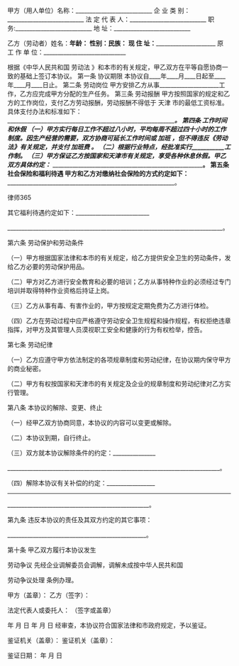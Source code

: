 
  

















甲方（用人单位）名称：___________________________
企 业 类 别：___________________________
法 定 代 表 人：___________________________
职 务:___________________________
地 址：___________________________ 





乙方（劳动者）姓名：______________年龄：__________
性别：______________民族：__________
现 住 址：_____________________________
原 工 作 单 位：_____________________________ 















根据《中华人民共和国
劳动法
》和本市的有关规定，甲乙双方在平等自愿协商一致的基础上签订本协议。
第一条 协议期限
本协议自____年____月____日起至____年____月____日止。
第二条 劳动岗位
甲方安排乙方从事_____________________工作，乙方应完成甲方分配的生产任务。
第三条 劳动报酬
甲方按照国家的规定和乙方的工作岗位，支付乙方劳动报酬，劳动报酬不得低于
天津
市的最低工资标准。
具体支付办法和标准如下：
__________________________________________________________________________________。
第四条 工作时间和休假
（一）甲方实行每日工作不超过八小时，平均每周不超过四十小时的工作制度。因生产经营的需要，双方协商可延长工作时间或
加班
，但不得违反《劳动法》有关规定，并支付
加班费
。
（二）根据行业特点，经批准实行___________工作制。
（三）甲方保证乙方按国家和天津市有关规定，享受各种休息休假。甲乙双方具体约定：_______________________
_____________________________________________________________。
第五条 社会保险和福利待遇
甲方和乙方对缴纳社会保险的方式约定如下：________
___________________________________________________________。




 
律师365






其它福利待遇约定如下：__________________________

____________________________________________________________________________。

第六条 劳动保护和劳动条件

（一）甲方根据国家法律和本市的有关规定，给乙方提供安全卫生的劳动条件，发给乙方必要的劳动保护用品。

（二）甲方对乙方进行安全教育和必要的培训；乙方从事特种作业的必须经过专门培训并取得特种作业资格后持证上岗。

（三）乙方从事有毒、有害作业的，甲方按规定定期免费为乙方进行体检。

（四）乙方在劳动过程中应严格遵守劳动安全卫生规程和操作规程，有权拒绝违章指挥，对甲方及其管理人员漠视职工安全和健康的行为有权检举，控告。

第七条 劳动纪律

（一）乙方应遵守甲方依法制定的各项规章制度和劳动纪律，在协议期内保守甲方的商业秘密。

（二）甲方有权按国家和天津市的有关规定及企业的规章制度和劳动纪律对乙方实行管理。

第八条 本协议的解除、变更、终止

（一）经甲乙双方协商同意，本协议的内容可以变更或解除。

（二）本协议到期，自行终止。

（三）双方就本协议解除条件的约定：_______________

___________________________________________________________________________。

（四）解除本协议有关补偿的约定：_________________

____________________________________________________________________________________

__________________________________________________。

第九条 违反本协议的责任及其双方约定的其它事项：

_________________________________________________。

第十条 甲乙双方履行本协议发生

劳动争议
先经企业调解委员会调解，调解未成按中华人民共和国

劳动争议处理
条例办理。 

甲方（盖章）： 乙方（签字）： 



法定代表人或委托人：
（签字或盖章） 


年 月 日 年 月 日
经审查，本协议符合国家法律和市政府规定，予以鉴证。 



鉴证机关（盖章）： 鉴证机关（盖章）： 





鉴证日期： 年 月 日

 


 

 
 
 
 
 
  


  
 

  


  


  
 
 
 
 

